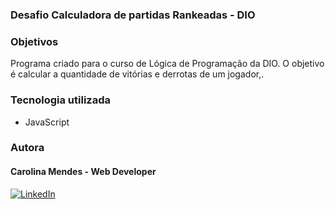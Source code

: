 ### Desafio Calculadora de partidas Rankeadas - DIO

### Objetivos
Programa criado para o curso de Lógica de Programação da DIO. O objetivo é calcular a quantidade de vitórias e derrotas de um jogador,.

### Tecnologia utilizada
- JavaScript

### Autora
#### Carolina Mendes - Web Developer
[![LinkedIn](https://img.shields.io/badge/LinkedIn-000?style=for-the-badge&logo=linkedin&logoColor=0E76A8)](https://www.linkedin.com/in/dev-carolina-mendes/)